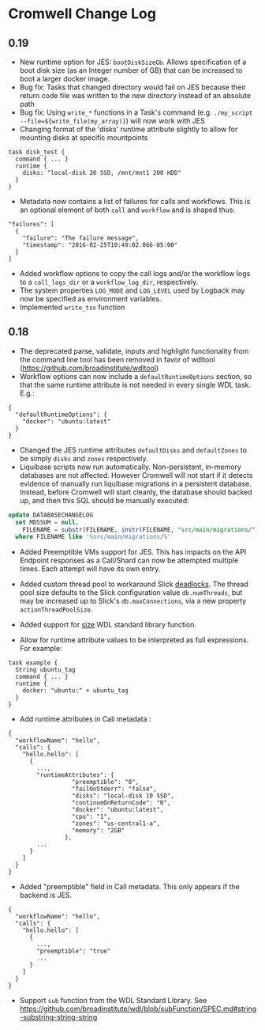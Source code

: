 # Cromwell Change Log

## 0.19

* New runtime option for JES: `bootDiskSizeGb`. Allows specification of a boot disk size (as an Integer number of GB) that can be increased to boot a larger docker image.
* Bug fix: Tasks that changed directory would fail on JES because their return code file was written to the new directory instead of an absolute path
* Bug fix: Using `write_*` functions in a Task's command (e.g. `./my_script --file=${write_file(my_array)}`) will now work with JES
* Changing format of the 'disks' runtime attribute slightly to allow for mounting disks at specific mountpoints
```
task disk_test {
  command { ... }
  runtime {
    disks: "local-disk 20 SSD, /mnt/mnt1 200 HDD"
  }
}
```
* Metadata now contains a list of failures for calls and workflows. This is an optional element of both `call` and `workflow` and is shaped thus:
```
"failures": [
  {
    "failure": "The failure message",
    "timestamp": "2016-02-25T10:49:02.066-05:00"
  }
]
```
* Added workflow options to copy the call logs and/or the workflow logs to a `call_logs_dir` or a `workflow_log_dir`,
respectively.
* The system properties `LOG_MODE` and `LOG_LEVEL` used by Logback may now be specified as environment variables.
* Implemented `write_tsv` function

## 0.18

* The deprecated parse, validate, inputs and highlight functionality from the command line tool has been removed in favor of wdltool (https://github.com/broadinstitute/wdltool) 
* Workflow options can now include a `defaultRuntimeOptions` section, so that the same runtime attribute is not needed in every single WDL task. E.g.:
```
{
  "defaultRuntimeOptions": {
    "docker": "ubuntu:latest"
  }
}
```
* Changed the JES runtime attributes `defaultDisks` and `defaultZones` to be simply `disks` and `zones` respectively.
* Liquibase scripts now run automatically. Non-persistent, in-memory databases are not affected. However Cromwell will
not start if it detects evidence of manually run liquibase migrations in a persistent database. Instead, before Cromwell
will start cleanly, the database should backed up, and then this SQL should be manually executed:
```sql
update DATABASECHANGELOG
  set MD5SUM = null,
    FILENAME = substr(FILENAME, instr(FILENAME, "src/main/migrations/") + length("src/main/migrations/"))
  where FILENAME like '%src/main/migrations/%'
```
* Added Preemptible VMs support for JES. This has impacts on the API Endpoint responses as a Call/Shard can now be attempted multiple times. Each attempt will have its own entry.
* Added custom thread pool to workaround Slick [deadlocks](https://github.com/slick/slick/issues/1274). The thread pool
size defaults to the Slick configuration value `db.numThreads`, but may be increased up to Slick's
`db.maxConnections`, via a new property `actionThreadPoolSize`.
* Added support for [size](https://github.com/broadinstitute/wdl/blob/develop/SPEC.md#float-sizefile-string) WDL standard library function.

* Allow for runtime attribute values to be interpreted as full expressions.  For example:
```
task example {
  String ubuntu_tag
  command { ... }
  runtime {
    docker: "ubuntu:" + ubuntu_tag
  }
}
```
* Add runtime attributes in Call metadata :
```
{
  "workflowName": "hello",
  "calls": {
    "hello.hello": [
      {
        ...,
        "runtimeAttributes": {
                  "preemptible": "0",
                  "failOnStderr": "false",
                  "disks": "local-disk 10 SSD",
                  "continueOnReturnCode": "0",
                  "docker": "ubuntu:latest",
                  "cpu": "1",
                  "zones": "us-central1-a",
                  "memory": "2GB"
                },
        ... 
      }
    ]
  }
}
```
* Added "preemptible" field in Call metadata. This only appears if the backend is JES.
```
{
  "workflowName": "hello",
  "calls": {
    "hello.hello": [
      {
        ...,
        "preemptible": "true"
        ... 
      }
    ]
  }
}
```

* Support `sub` function from the WDL Standard Library. See https://github.com/broadinstitute/wdl/blob/subFunction/SPEC.md#string-substring-string-string